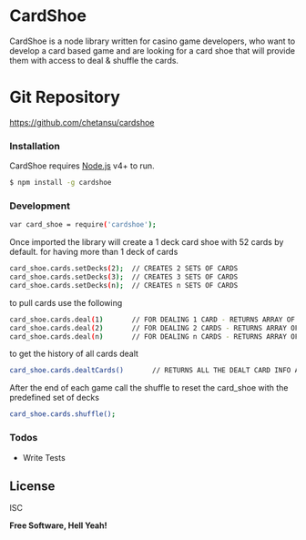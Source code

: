 # CardShoe

CardShoe is a node library written for casino game developers, who want to develop a card based game and are looking for a card shoe that will provide them with access to deal & shuffle the cards.

# Git Repository
https://github.com/chetansu/cardshoe

### Installation

CardShoe requires [Node.js](https://nodejs.org/) v4+ to run.

```sh
$ npm install -g cardshoe
```

### Development

```sh
var card_shoe = require('cardshoe');
```
Once imported the library will create a 1 deck card shoe with 52 cards by default.
for having more than 1 deck of cards 

```sh
card_shoe.cards.setDecks(2);  // CREATES 2 SETS OF CARDS
card_shoe.cards.setDecks(3);  // CREATES 3 SETS OF CARDS
card_shoe.cards.setDecks(n);  // CREATES n SETS OF CARDS
```

to pull cards use the following  
```sh
card_shoe.cards.deal(1)       // FOR DEALING 1 CARD - RETURNS ARRAY OF LENGTH 1
card_shoe.cards.deal(2)       // FOR DEALING 2 CARDS - RETURNS ARRAY OF LENGTH 2
card_shoe.cards.deal(n)       // FOR DEALING n CARDS - RETURNS ARRAY OF LENGTH n
```

to get the history of all cards dealt
```sh
card_shoe.cards.dealtCards()       // RETURNS ALL THE DEALT CARD INFO AS AN ARRAY
```

After the end of each game call the shuffle to reset the card_shoe with the predefined set of decks
```sh
card_shoe.cards.shuffle();
```


### Todos

 - Write Tests

License
----

ISC


**Free Software, Hell Yeah!**


